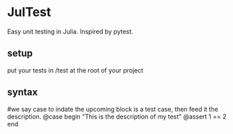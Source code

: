 JulTest
=======
Easy unit testing in Julia. Inspired by pytest.

setup
------
put your tests in /test at the root of your project

syntax
------
#we say case to indate the upcoming block is a test case, then feed it the description.
@case begin "This is the description of my test"
  @assert 1 == 2
end

